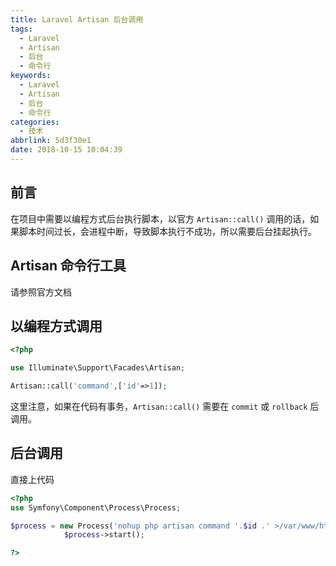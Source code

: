 ```yaml
---
title: Laravel Artisan 后台调用
tags:
  - Laravel
  - Artisan
  - 后台
  - 命令行
keywords:
  - Laravel
  - Artisan
  - 后台
  - 命令行
categories:
  - 技术
abbrlink: 5d3f30e1
date: 2018-10-15 10:04:39
---
```

## 前言
在项目中需要以编程方式后台执行脚本，以官方 `Artisan::call()` 调用的话，如果脚本时间过长，会进程中断，导致脚本执行不成功，所以需要后台挂起执行。

## Artisan 命令行工具
请参照官方文档  

## 以编程方式调用
```php
<?php

use Illuminate\Support\Facades\Artisan;

Artisan::call('command',['id'=>1]);
```
这里注意，如果在代码有事务，`Artisan::call()` 需要在 `commit` 或 `rollback` 后调用。

## 后台调用
直接上代码
```php
<?php
use Symfony\Component\Process\Process;

$process = new Process('nohup php artisan command '.$id .' >/var/www/html/crowd/nohup.log 2>&1 &','path/to/artisan'); //第一个参数是运行的命令,命令方式跟 Linux 一致，第二个参数是可以执行此条命令的路径
            $process->start();

?>
```